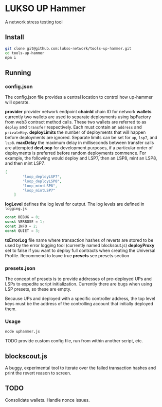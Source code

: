 # LUKSO UP Hammer

A network stress testing tool


## Install
```bash
git clone git@github.com:lukso-network/tools-up-hammer.git
cd tools-up-hammer
npm i
```

## Running

### config.json

The config.json file provides a central location to control how up-hammer will operate.

**provider** provider network endpoint
**chainId** chain ID for network
**wallets** currently two wallets are used to separate deployments using lspFactory from web3 contract method calls. These two wallets are referred to as ``deploy`` and ``transfer`` respectively. Each must contain an ``address`` and ``privateKey``.
**deployLimits** the number of deployments that will happen before deployments are ignored. Separate limits can be set for ``up``, ``lsp7``, and ``lsp8``.
**maxDelay** the maximum delay in milliseconds between transfer calls are attempted
**devLoop** for development purposes, if a particular order of deployments is preferred before random deployments commence. For example, the following would deploy and LSP7, then an LSP8, mint an LSP8, and then mint LSP7.
```json
[
        "loop_deployLSP7",
        "loop_deployLSP8",
        "loop_mintLSP8",
        "loop_mintLSP7"
    ]
```
**logLevel** defines the log level for output. The log levels are defined in ``logging.js``
```javascript
const DEBUG = 0;
const VERBOSE = 1;
const INFO = 2;
const QUIET = 3;
```
**txErrorLog** file name where transaction hashes of reverts are stored to be used by the error logging tool (currently named blocksout.js)
**deployProxy** set to false if you want to deploy full contracts when creating the Universal Profile. Recommend to leave true
**presets** see presets section

### presets.json

The concept of presets is to provide addresses of pre-deployed UPs and LSPs to expedite script initialization. Currently there are bugs when using LSP presets, so these are empty. 

Because UPs and deployed with a specific controller address, the top level keys must be the address of the controlling account that initially deployed them. 

### Usage

```bash
node uphammer.js
```

TODO provide custom config file, run from within another script, etc.

## blockscout.js

A buggy, experimental tool to iterate over the failed transaction hashes and print the revert reason to screen.

## TODO

Consolidate wallets.
Handle nonce issues.
